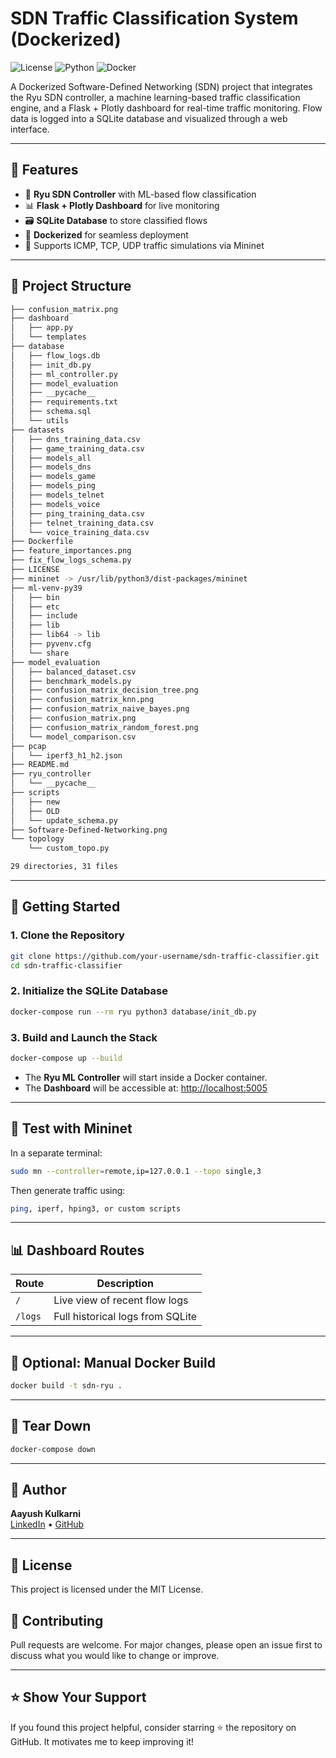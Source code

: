 # SDN Traffic Classification System (Dockerized)

![License](https://img.shields.io/badge/license-MIT-blue.svg)
![Python](https://img.shields.io/badge/python-3.9-blue.svg)
![Docker](https://img.shields.io/badge/docker-ready-green.svg)

A Dockerized Software-Defined Networking (SDN) project that integrates the Ryu SDN controller, a machine learning-based traffic classification engine, and a Flask + Plotly dashboard for real-time traffic monitoring. Flow data is logged into a SQLite database and visualized through a web interface.

---

## 🧠 Features

- 🔌 **Ryu SDN Controller** with ML-based flow classification
- 📊 **Flask + Plotly Dashboard** for live monitoring
- 🗃️ **SQLite Database** to store classified flows
- 🐳 **Dockerized** for seamless deployment
- 🧪 Supports ICMP, TCP, UDP traffic simulations via Mininet

---

## 📁 Project Structure

```bash
├── confusion_matrix.png
├── dashboard
│   ├── app.py
│   └── templates
├── database
│   ├── flow_logs.db
│   ├── init_db.py
│   ├── ml_controller.py
│   ├── model_evaluation
│   ├── __pycache__
│   ├── requirements.txt
│   ├── schema.sql
│   └── utils
├── datasets
│   ├── dns_training_data.csv
│   ├── game_training_data.csv
│   ├── models_all
│   ├── models_dns
│   ├── models_game
│   ├── models_ping
│   ├── models_telnet
│   ├── models_voice
│   ├── ping_training_data.csv
│   ├── telnet_training_data.csv
│   └── voice_training_data.csv
├── Dockerfile
├── feature_importances.png
├── fix_flow_logs_schema.py
├── LICENSE
├── mininet -> /usr/lib/python3/dist-packages/mininet
├── ml-venv-py39
│   ├── bin
│   ├── etc
│   ├── include
│   ├── lib
│   ├── lib64 -> lib
│   ├── pyvenv.cfg
│   └── share
├── model_evaluation
│   ├── balanced_dataset.csv
│   ├── benchmark_models.py
│   ├── confusion_matrix_decision_tree.png
│   ├── confusion_matrix_knn.png
│   ├── confusion_matrix_naive_bayes.png
│   ├── confusion_matrix.png
│   ├── confusion_matrix_random_forest.png
│   └── model_comparison.csv
├── pcap
│   └── iperf3_h1_h2.json
├── README.md
├── ryu_controller
│   └── __pycache__
├── scripts
│   ├── new
│   ├── OLD
│   └── update_schema.py
├── Software-Defined-Networking.png
└── topology
    └── custom_topo.py

29 directories, 31 files

```

---

## 🚀 Getting Started

### 1. Clone the Repository

```bash
git clone https://github.com/your-username/sdn-traffic-classifier.git
cd sdn-traffic-classifier
```

### 2. Initialize the SQLite Database

```bash
docker-compose run --rm ryu python3 database/init_db.py
```

### 3. Build and Launch the Stack

```bash
docker-compose up --build
```

- The **Ryu ML Controller** will start inside a Docker container.
- The **Dashboard** will be accessible at: [http://localhost:5005](http://localhost:5005)

---

## 🧪 Test with Mininet

In a separate terminal:

```bash
sudo mn --controller=remote,ip=127.0.0.1 --topo single,3
```

Then generate traffic using:

```bash
ping, iperf, hping3, or custom scripts
```

---

## 📊 Dashboard Routes

| Route      | Description                          |
|------------|--------------------------------------|
| `/`        | Live view of recent flow logs        |
| `/logs`    | Full historical logs from SQLite     |

---

## 🐳 Optional: Manual Docker Build

```bash
docker build -t sdn-ryu .
```

---

## 🧹 Tear Down

```bash
docker-compose down
```

---

## 👤 Author

**Aayush Kulkarni**  
[LinkedIn](https://www.linkedin.com/) • [GitHub](https://github.com/your-username)

---

## 📄 License

This project is licensed under the MIT License.


## 💬 Contributing

Pull requests are welcome. For major changes, please open an issue first to discuss what you would like to change or improve.

---

## ⭐️ Show Your Support

If you found this project helpful, consider starring ⭐ the repository on GitHub. It motivates me to keep improving it!
